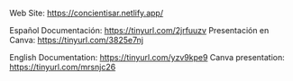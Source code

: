 Web Site: https://concientisar.netlify.app/

Español
Documentación: https://tinyurl.com/2jrfuuzv
Presentación en Canva: https://tinyurl.com/3825e7nj

English
Documentation: https://tinyurl.com/yzv9kpe9
Canva presentation: https://tinyurl.com/mrsnjc26
